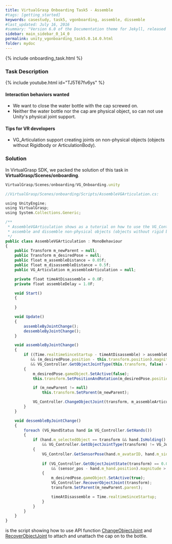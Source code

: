 ```yaml
---
title: VirtualGrasp Onboarding Task5 - Assemble 
#tags: [getting_started]
keywords: casestudy, task5, vgonboarding, assemble, dissemble
#last_updated: July 16, 2016
#summary: "Version 6.0 of the Documentation theme for Jekyll, released July 4, 2016, implements relative links so you can view the files offline or on any server without configuring urls and baseurls. Additionally, you can store pages in subdirectories. Templates for alerts and images are available."
sidebar: main_sidebar_0_14_0
permalink: unity_vgonboarding_task5.0.14.0.html
folder: mydoc
---
```


{% include onboarding_task.html %}

### Task Description

{% include youtube.html id="TJ5T67fv6ys" %}

#### Interaction behaviors wanted

* We want to close the water bottle with the cap screwed on. 
* Neither the water bottle nor the cap are physical object, so can not use Unity's physical joint support.

#### Tips for VR developers

* VG_Articulation support creating joints on non-physical objects (objects without Rigidbody or ArticulationBody).


### Solution

In VirtualGrasp SDK, we packed the solution of this task in **VirtualGrasp/Scenes/onboarding**.

```js
VirtualGrasp/Scenes/onboarding/VG_Onboarding.unity
````

```js
//VirtualGrasp/Scenes/onboarding/Scripts/AssembleVGArticulation.cs:

using UnityEngine;
using VirtualGrasp;
using System.Collections.Generic;

/** 
 * AssembleVGArticulation shows as a tutorial on how to use the VG_Controller.ChangeObjectJoint function for
 * assemble and dissemble non-physical objects (objects without rigid body or articulation body).
 */
public class AssembleVGArticulation : MonoBehaviour
{
    public Transform m_newParent = null;
    public Transform m_desiredPose = null;
    public float m_assembleDistance = 0.05f;
    public float m_disassembleDistance = 0.5f;
    public VG_Articulation m_assembleArticulation = null;

    private float timeAtDisassemble = 0.0F;
    private float assembleDelay = 1.0F;

    void Start()
    {
        
    }

    void Update()
    {
        assembleByJointChange();
        dessembleByJointChange();
    }

    void assembleByJointChange()
    {
        if ((Time.realtimeSinceStartup - timeAtDisassemble) > assembleDelay
           && (m_desiredPose.position - this.transform.position).magnitude < m_assembleDistance
           && VG_Controller.GetObjectJointType(this.transform, false) == VG_JointType.FLOATING)
        {
            m_desiredPose.gameObject.SetActive(false);
            this.transform.SetPositionAndRotation(m_desiredPose.position, m_desiredPose.rotation);

            if (m_newParent != null)
                this.transform.SetParent(m_newParent);

            VG_Controller.ChangeObjectJoint(transform, m_assembleArticulation);
        }
    }

    void dessembleByJointChange()
    {
        foreach (VG_HandStatus hand in VG_Controller.GetHands())
        {
            if (hand.m_selectedObject == transform && hand.IsHolding()
                && VG_Controller.GetObjectJointType(transform) != VG_JointType.FLOATING)
            {
                VG_Controller.GetSensorPose(hand.m_avatarID, hand.m_side, out Vector3 sensor_pos, out Quaternion sensor_rot);
               
                if (VG_Controller.GetObjectJointState(transform) == 0.0f
                    && (sensor_pos - hand.m_hand.position).magnitude > m_disassembleDistance)
                {
                    m_desiredPose.gameObject.SetActive(true);
                    VG_Controller.RecoverObjectJoint(transform);
                    transform.SetParent(m_newParent.parent);

                    timeAtDisassemble = Time.realtimeSinceStartup;
                }
            }
        }
    }
}

````

is the script showing how to use API function [ChangeObjectJoint](virtualgrasp_unityapi.0.14.0.html#changeobjectjoint) and [RecoverObjectJoint](virtualgrasp_unityapi.0.14.0.html#recoverobjectjoint) to attach and unattach the cap on to the bottle. 